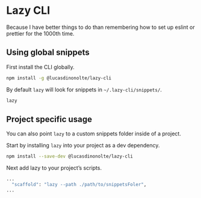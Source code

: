 # Lazy CLI

Because I have better things to do than remembering how to set up eslint or
prettier for the 1000th time.

## Using global snippets

First install the CLI globally.

```zsh
npm install -g @lucasdinonolte/lazy-cli
```

By default `lazy` will look for snippets in `~/.lazy-cli/snippets/`.


```zsh
lazy
```

## Project specific usage

You can also point `lazy` to a custom snippets folder inside of a project.

Start by installing `lazy` into your project as a dev dependency.

```zsh
npm install --save-dev @lucasdinonolte/lazy-cli
```

Next add lazy to your project’s scripts.

```zsh
...
  "scaffold": "lazy --path ./path/to/snippetsFoler",
...
```
